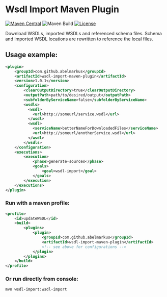 # Wsdl Import Maven Plugin
[![Maven Central](https://maven-badges.herokuapp.com/maven-central/com.github.abelmarkus/wsdl-import-maven-plugin/badge.svg?subject=Maven%20Central)](https://maven-badges.herokuapp.com/maven-central/com.github.abelmarkus/wsdl-import-maven-plugin/)
![Maven Build](https://github.com/abelmarkus/wsdl-import-maven-plugin/workflows/Maven%20Build/badge.svg)
[![License](https://img.shields.io/badge/License-Apache%20License%202.0-blue.svg)](https://www.apache.org/licenses/LICENSE-2.0.html)

Download WSDLs, imported WSDLs and referenced schema files. Schema and imported WSDL locations are rewritten to reference the local files.

## Usage example:

```xml
<plugin>
    <groupId>com.github.abelmarkus</groupId>
    <artifactId>wsdl-import-maven-plugin</artifactId>
    <version>1.0.1</version>
    <configuration>
        <clearOutputDirectory>true</clearOutputDirectory>
        <outputPath>path/to/desired/output</outputPath>
        <subfolderByServiceName>false</subfolderByServiceName>
        <wsdls>
          <wsdl>
            <url>http://someurl/service.wsdl</url>
          </wsdl>
          <wsdl>
            <serviceName>betterNameForDownloadedFiles</serviceName>
            <url>http://someurl/anotherService.wsdl</url>
          </wsdl>
        </wsdls>
    </configuration>
    <executions>
        <execution>
            <phase>generate-sources</phase>
            <goals>
                <goal>wsdl-import</goal>
            </goals>
        </execution>
    </executions>
</plugin>
```

### Run with a maven profile:
```xml
<profile>
    <id>updateWSDL</id>
    <build>
        <plugins>
            <plugin>
                <groupId>com.github.abelmarkus</groupId>
                <artifactId>wsdl-import-maven-plugin</artifactId>
                <!-- see above for configurations -->
            </plugin>
        </plugins>
    </build>
</profile>
```

### Or run directly from console:
`mvn wsdl-import:wsdl-import`